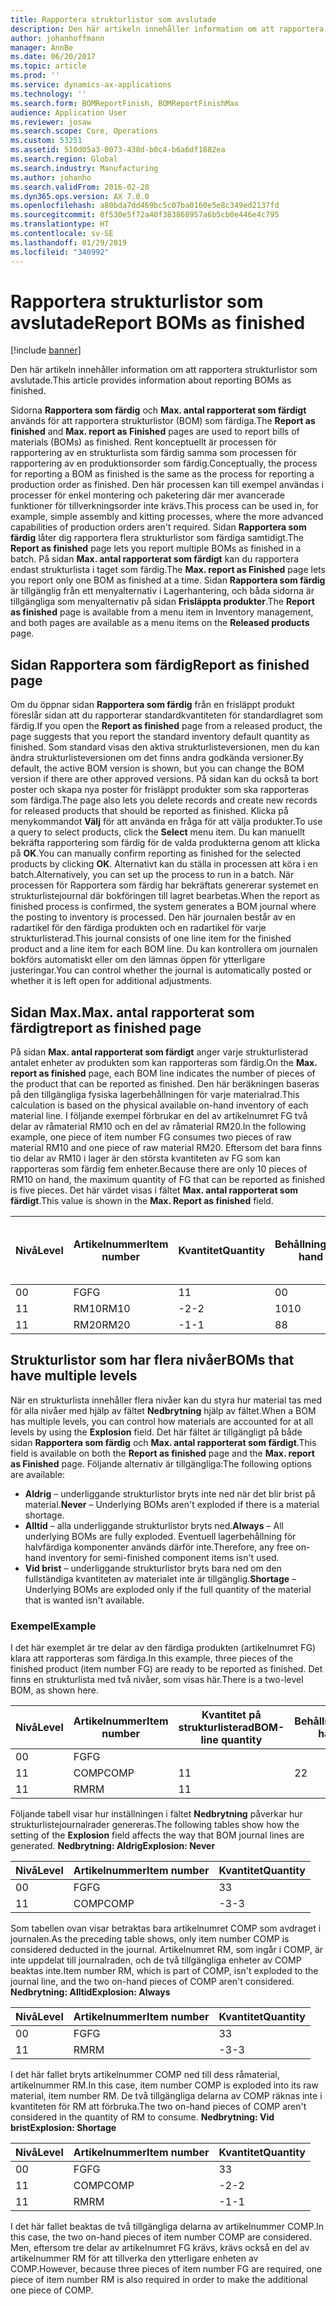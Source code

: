 ```yaml
---
title: Rapportera strukturlistor som avslutade
description: Den här artikeln innehåller information om att rapportera strukturlistor som avslutade.
author: johanhoffmann
manager: AnnBe
ms.date: 06/20/2017
ms.topic: article
ms.prod: ''
ms.service: dynamics-ax-applications
ms.technology: ''
ms.search.form: BOMReportFinish, BOMReportFinishMax
audience: Application User
ms.reviewer: josaw
ms.search.scope: Core, Operations
ms.custom: 53251
ms.assetid: 510d05a3-0073-438d-b0c4-b6a6df1882ea
ms.search.region: Global
ms.search.industry: Manufacturing
ms.author: johanho
ms.search.validFrom: 2016-02-28
ms.dyn365.ops.version: AX 7.0.0
ms.openlocfilehash: a80bda7dd469bc5c07ba0160e5e8c349ed2137fd
ms.sourcegitcommit: 0f530e5f72a40f383868957a6b5cb0e446e4c795
ms.translationtype: HT
ms.contentlocale: sv-SE
ms.lasthandoff: 01/29/2019
ms.locfileid: "340992"
---
```

# <a name="report-boms-as-finished"></a><span data-ttu-id="75670-103">Rapportera strukturlistor som avslutade</span><span class="sxs-lookup"><span data-stu-id="75670-103">Report BOMs as finished</span></span>

[!include [banner](../includes/banner.md)]

<span data-ttu-id="75670-104">Den här artikeln innehåller information om att rapportera strukturlistor som avslutade.</span><span class="sxs-lookup"><span data-stu-id="75670-104">This article provides information about reporting BOMs as finished.</span></span>

<span data-ttu-id="75670-105">Sidorna **Rapportera som färdig** och **Max. antal rapporterat som färdigt** används för att rapportera strukturlistor (BOM) som färdiga.</span><span class="sxs-lookup"><span data-stu-id="75670-105">The **Report as finished** and **Max. report as Finished** pages are used to report bills of materials (BOMs) as finished.</span></span> <span data-ttu-id="75670-106">Rent konceptuellt är processen för rapportering av en strukturlista som färdig samma som processen för rapportering av en produktionsorder som färdig.</span><span class="sxs-lookup"><span data-stu-id="75670-106">Conceptually, the process for reporting a BOM as finished is the same as the process for reporting a production order as finished.</span></span> <span data-ttu-id="75670-107">Den här processen kan till exempel användas i processer för enkel montering och paketering där mer avancerade funktioner för tillverkningsorder inte krävs.</span><span class="sxs-lookup"><span data-stu-id="75670-107">This process can be used in, for example, simple assembly and kitting processes, where the more advanced capabilities of production orders aren't required.</span></span> <span data-ttu-id="75670-108">Sidan **Rapportera som färdig** låter dig rapportera flera strukturlistor som färdiga samtidigt.</span><span class="sxs-lookup"><span data-stu-id="75670-108">The **Report as finished** page lets you report multiple BOMs as finished in a batch.</span></span> <span data-ttu-id="75670-109">På sidan **Max. antal rapporterat som färdigt** kan du rapportera endast strukturlista i taget som färdig.</span><span class="sxs-lookup"><span data-stu-id="75670-109">The **Max. report as Finished** page lets you report only one BOM as finished at a time.</span></span> <span data-ttu-id="75670-110">Sidan **Rapportera som färdig** är tillgänglig från ett menyalternativ i Lagerhantering, och båda sidorna är tillgängliga som menyalternativ på sidan **Frisläppta produkter**.</span><span class="sxs-lookup"><span data-stu-id="75670-110">The **Report as finished** page is available from a menu item in Inventory management, and both pages are available as a menu items on the **Released products** page.</span></span>

## <a name="report-as-finished-page"></a><span data-ttu-id="75670-111">Sidan Rapportera som färdig</span><span class="sxs-lookup"><span data-stu-id="75670-111">Report as finished page</span></span>
<span data-ttu-id="75670-112">Om du öppnar sidan **Rapportera som färdig** från en frisläppt produkt föreslår sidan att du rapporterar standardkvantiteten för standardlagret som färdig.</span><span class="sxs-lookup"><span data-stu-id="75670-112">If you open the **Report as finished** page from a released product, the page suggests that you report the standard inventory default quantity as finished.</span></span> <span data-ttu-id="75670-113">Som standard visas den aktiva strukturlisteversionen, men du kan ändra strukturlisteversionen om det finns andra godkända versioner.</span><span class="sxs-lookup"><span data-stu-id="75670-113">By default, the active BOM version is shown, but you can change the BOM version if there are other approved versions.</span></span> <span data-ttu-id="75670-114">På sidan kan du också ta bort poster och skapa nya poster för frisläppt produkter som ska rapporteras som färdiga.</span><span class="sxs-lookup"><span data-stu-id="75670-114">The page also lets you delete records and create new records for released products that should be reported as finished.</span></span> <span data-ttu-id="75670-115">Klicka på menykommandot **Välj** för att använda en fråga för att välja produkter.</span><span class="sxs-lookup"><span data-stu-id="75670-115">To use a query to select products, click the **Select** menu item.</span></span> <span data-ttu-id="75670-116">Du kan manuellt bekräfta rapportering som färdig för de valda produkterna genom att klicka på **OK**.</span><span class="sxs-lookup"><span data-stu-id="75670-116">You can manually confirm reporting as finished for the selected products by clicking **OK**.</span></span> <span data-ttu-id="75670-117">Alternativt kan du ställa in processen att köra i en batch.</span><span class="sxs-lookup"><span data-stu-id="75670-117">Alternatively, you can set up the process to run in a batch.</span></span> <span data-ttu-id="75670-118">När processen för Rapportera som färdig har bekräftats genererar systemet en strukturlistejournal där bokföringen till lagret bearbetas.</span><span class="sxs-lookup"><span data-stu-id="75670-118">When the report as finished process is confirmed, the system generates a BOM journal where the posting to inventory is processed.</span></span> <span data-ttu-id="75670-119">Den här journalen består av en radartikel för den färdiga produkten och en radartikel för varje strukturlisterad.</span><span class="sxs-lookup"><span data-stu-id="75670-119">This journal consists of one line item for the finished product and a line item for each BOM line.</span></span> <span data-ttu-id="75670-120">Du kan kontrollera om journalen bokförs automatiskt eller om den lämnas öppen för ytterligare justeringar.</span><span class="sxs-lookup"><span data-stu-id="75670-120">You can control whether the journal is automatically posted or whether it is left open for additional adjustments.</span></span>

## <a name="max-report-as-finished-page"></a><span data-ttu-id="75670-121">Sidan Max.</span><span class="sxs-lookup"><span data-stu-id="75670-121">Max.</span></span> <span data-ttu-id="75670-122">antal rapporterat som färdigt</span><span class="sxs-lookup"><span data-stu-id="75670-122">report as finished page</span></span>
<span data-ttu-id="75670-123">På sidan **Max. antal rapporterat som färdigt** anger varje strukturlisterad antalet enheter av produkten som kan rapporteras som färdig.</span><span class="sxs-lookup"><span data-stu-id="75670-123">On the **Max. report as finished** page, each BOM line indicates the number of pieces of the product that can be reported as finished.</span></span> <span data-ttu-id="75670-124">Den här beräkningen baseras på den tillgängliga fysiska lagerbehållningen för varje materialrad.</span><span class="sxs-lookup"><span data-stu-id="75670-124">This calculation is based on the physical available on-hand inventory of each material line.</span></span> <span data-ttu-id="75670-125">I följande exempel förbrukar en del av artikelnumret FG två delar av råmaterial RM10 och en del av råmaterial RM20.</span><span class="sxs-lookup"><span data-stu-id="75670-125">In the following example, one piece of item number FG consumes two pieces of raw material RM10 and one piece of raw material RM20.</span></span> <span data-ttu-id="75670-126">Eftersom det bara finns tio delar av RM10 i lager är den största kvantiteten av FG som kan rapporteras som färdig fem enheter.</span><span class="sxs-lookup"><span data-stu-id="75670-126">Because there are only 10 pieces of RM10 on hand, the maximum quantity of FG that can be reported as finished is five pieces.</span></span> <span data-ttu-id="75670-127">Det här värdet visas i fältet **Max. antal rapporterat som färdigt**.</span><span class="sxs-lookup"><span data-stu-id="75670-127">This value is shown in the **Max. Report as finished** field.</span></span>

| <span data-ttu-id="75670-128">Nivå</span><span class="sxs-lookup"><span data-stu-id="75670-128">Level</span></span> | <span data-ttu-id="75670-129">Artikelnummer</span><span class="sxs-lookup"><span data-stu-id="75670-129">Item number</span></span> | <span data-ttu-id="75670-130">Kvantitet</span><span class="sxs-lookup"><span data-stu-id="75670-130">Quantity</span></span> | <span data-ttu-id="75670-131">Behållning</span><span class="sxs-lookup"><span data-stu-id="75670-131">On-hand</span></span> | <span data-ttu-id="75670-132">Max.</span><span class="sxs-lookup"><span data-stu-id="75670-132">Max.</span></span> <span data-ttu-id="75670-133">Rapportera som färdig</span><span class="sxs-lookup"><span data-stu-id="75670-133">Report as finished</span></span> |
|-------|-------------|----------|---------|-------------------------|
| <span data-ttu-id="75670-134">0</span><span class="sxs-lookup"><span data-stu-id="75670-134">0</span></span>     | <span data-ttu-id="75670-135">FG</span><span class="sxs-lookup"><span data-stu-id="75670-135">FG</span></span>          |  <span data-ttu-id="75670-136">1</span><span class="sxs-lookup"><span data-stu-id="75670-136">1</span></span>       | <span data-ttu-id="75670-137">0</span><span class="sxs-lookup"><span data-stu-id="75670-137">0</span></span>       | <span data-ttu-id="75670-138">5</span><span class="sxs-lookup"><span data-stu-id="75670-138">5</span></span>                       |
| <span data-ttu-id="75670-139">1</span><span class="sxs-lookup"><span data-stu-id="75670-139">1</span></span>     | <span data-ttu-id="75670-140">RM10</span><span class="sxs-lookup"><span data-stu-id="75670-140">RM10</span></span>        | <span data-ttu-id="75670-141">-2</span><span class="sxs-lookup"><span data-stu-id="75670-141">-2</span></span>       | <span data-ttu-id="75670-142">10</span><span class="sxs-lookup"><span data-stu-id="75670-142">10</span></span>      | <span data-ttu-id="75670-143">5</span><span class="sxs-lookup"><span data-stu-id="75670-143">5</span></span>                       |
| <span data-ttu-id="75670-144">1</span><span class="sxs-lookup"><span data-stu-id="75670-144">1</span></span>     | <span data-ttu-id="75670-145">RM20</span><span class="sxs-lookup"><span data-stu-id="75670-145">RM20</span></span>        | <span data-ttu-id="75670-146">-1</span><span class="sxs-lookup"><span data-stu-id="75670-146">-1</span></span>       |  <span data-ttu-id="75670-147">8</span><span class="sxs-lookup"><span data-stu-id="75670-147">8</span></span>      | <span data-ttu-id="75670-148">8</span><span class="sxs-lookup"><span data-stu-id="75670-148">8</span></span>                       |

## <a name="boms-that-have-multiple-levels"></a><span data-ttu-id="75670-149">Strukturlistor som har flera nivåer</span><span class="sxs-lookup"><span data-stu-id="75670-149">BOMs that have multiple levels</span></span>
<span data-ttu-id="75670-150">När en strukturlista innehåller flera nivåer kan du styra hur material tas med för alla nivåer med hjälp av fältet **Nedbrytning** hjälp av fältet.</span><span class="sxs-lookup"><span data-stu-id="75670-150">When a BOM has multiple levels, you can control how materials are accounted for at all levels by using the **Explosion** field.</span></span> <span data-ttu-id="75670-151">Det här fältet är tillgängligt på både sidan **Rapportera som färdig** och **Max. antal rapporterat som färdigt**.</span><span class="sxs-lookup"><span data-stu-id="75670-151">This field is available on both the **Report as finished** page and the **Max. report as Finished** page.</span></span> <span data-ttu-id="75670-152">Följande alternativ är tillgängliga:</span><span class="sxs-lookup"><span data-stu-id="75670-152">The following options are available:</span></span>

-   <span data-ttu-id="75670-153">**Aldrig** – underliggande strukturlistor bryts inte ned när det blir brist på material.</span><span class="sxs-lookup"><span data-stu-id="75670-153">**Never** – Underlying BOMs aren't exploded if there is a material shortage.</span></span>
-   <span data-ttu-id="75670-154">**Alltid** – alla underliggande strukturlistor bryts ned.</span><span class="sxs-lookup"><span data-stu-id="75670-154">**Always** – All underlying BOMs are fully exploded.</span></span> <span data-ttu-id="75670-155">Eventuell lagerbehållning för halvfärdiga komponenter används därför inte.</span><span class="sxs-lookup"><span data-stu-id="75670-155">Therefore, any free on-hand inventory for semi-finished component items isn't used.</span></span>
-   <span data-ttu-id="75670-156">**Vid brist** – underliggande strukturlistor bryts bara ned om den fullständiga kvantiteten av materialet inte är tillgänglig.</span><span class="sxs-lookup"><span data-stu-id="75670-156">**Shortage** – Underlying BOMs are exploded only if the full quantity of the material that is wanted isn't available.</span></span>

### <a name="example"></a><span data-ttu-id="75670-157">Exempel</span><span class="sxs-lookup"><span data-stu-id="75670-157">Example</span></span>

<span data-ttu-id="75670-158">I det här exemplet är tre delar av den färdiga produkten (artikelnumret FG) klara att rapporteras som färdiga.</span><span class="sxs-lookup"><span data-stu-id="75670-158">In this example, three pieces of the finished product (item number FG) are ready to be reported as finished.</span></span> <span data-ttu-id="75670-159">Det finns en strukturlista med två nivåer, som visas här.</span><span class="sxs-lookup"><span data-stu-id="75670-159">There is a two-level BOM, as shown here.</span></span>

| <span data-ttu-id="75670-160">Nivå</span><span class="sxs-lookup"><span data-stu-id="75670-160">Level</span></span> | <span data-ttu-id="75670-161">Artikelnummer</span><span class="sxs-lookup"><span data-stu-id="75670-161">Item number</span></span> | <span data-ttu-id="75670-162">Kvantitet på strukturlisterad</span><span class="sxs-lookup"><span data-stu-id="75670-162">BOM-line quantity</span></span> | <span data-ttu-id="75670-163">Behållning</span><span class="sxs-lookup"><span data-stu-id="75670-163">On-hand</span></span> |
|-------|-------------|-------------------|---------|
| <span data-ttu-id="75670-164">0</span><span class="sxs-lookup"><span data-stu-id="75670-164">0</span></span>     | <span data-ttu-id="75670-165">FG</span><span class="sxs-lookup"><span data-stu-id="75670-165">FG</span></span>          |                   |         |
| <span data-ttu-id="75670-166">1</span><span class="sxs-lookup"><span data-stu-id="75670-166">1</span></span>     | <span data-ttu-id="75670-167">COMP</span><span class="sxs-lookup"><span data-stu-id="75670-167">COMP</span></span>        | <span data-ttu-id="75670-168">1</span><span class="sxs-lookup"><span data-stu-id="75670-168">1</span></span>                 | <span data-ttu-id="75670-169">2</span><span class="sxs-lookup"><span data-stu-id="75670-169">2</span></span>       |
| <span data-ttu-id="75670-170">1</span><span class="sxs-lookup"><span data-stu-id="75670-170">1</span></span>     | <span data-ttu-id="75670-171">RM</span><span class="sxs-lookup"><span data-stu-id="75670-171">RM</span></span>          | <span data-ttu-id="75670-172">1</span><span class="sxs-lookup"><span data-stu-id="75670-172">1</span></span>                 |         |

<span data-ttu-id="75670-173">Följande tabell visar hur inställningen i fältet **Nedbrytning** påverkar hur strukturlistejournalrader genereras.</span><span class="sxs-lookup"><span data-stu-id="75670-173">The following tables show how the setting of the **Explosion** field affects the way that BOM journal lines are generated.</span></span> <span data-ttu-id="75670-174">**Nedbrytning: Aldrig**</span><span class="sxs-lookup"><span data-stu-id="75670-174">**Explosion: Never**</span></span>

| <span data-ttu-id="75670-175">Nivå</span><span class="sxs-lookup"><span data-stu-id="75670-175">Level</span></span> | <span data-ttu-id="75670-176">Artikelnummer</span><span class="sxs-lookup"><span data-stu-id="75670-176">Item number</span></span> | <span data-ttu-id="75670-177">Kvantitet</span><span class="sxs-lookup"><span data-stu-id="75670-177">Quantity</span></span> |
|-------|-------------|----------|
| <span data-ttu-id="75670-178">0</span><span class="sxs-lookup"><span data-stu-id="75670-178">0</span></span>     | <span data-ttu-id="75670-179">FG</span><span class="sxs-lookup"><span data-stu-id="75670-179">FG</span></span>          | <span data-ttu-id="75670-180">3</span><span class="sxs-lookup"><span data-stu-id="75670-180">3</span></span>        |
| <span data-ttu-id="75670-181">1</span><span class="sxs-lookup"><span data-stu-id="75670-181">1</span></span>     | <span data-ttu-id="75670-182">COMP</span><span class="sxs-lookup"><span data-stu-id="75670-182">COMP</span></span>        | <span data-ttu-id="75670-183">-3</span><span class="sxs-lookup"><span data-stu-id="75670-183">-3</span></span>       |

<span data-ttu-id="75670-184">Som tabellen ovan visar betraktas bara artikelnumret COMP som avdraget i journalen.</span><span class="sxs-lookup"><span data-stu-id="75670-184">As the preceding table shows, only item number COMP is considered deducted in the journal.</span></span> <span data-ttu-id="75670-185">Artikelnumret RM, som ingår i COMP, är inte uppdelat till journalraden, och de två tillgängliga enheter av COMP beaktas inte.</span><span class="sxs-lookup"><span data-stu-id="75670-185">Item number RM, which is part of COMP, isn't exploded to the journal line, and the two on-hand pieces of COMP aren't considered.</span></span> <span data-ttu-id="75670-186">**Nedbrytning: Alltid**</span><span class="sxs-lookup"><span data-stu-id="75670-186">**Explosion: Always**</span></span>

| <span data-ttu-id="75670-187">Nivå</span><span class="sxs-lookup"><span data-stu-id="75670-187">Level</span></span> | <span data-ttu-id="75670-188">Artikelnummer</span><span class="sxs-lookup"><span data-stu-id="75670-188">Item number</span></span> | <span data-ttu-id="75670-189">Kvantitet</span><span class="sxs-lookup"><span data-stu-id="75670-189">Quantity</span></span> |
|-------|-------------|----------|
| <span data-ttu-id="75670-190">0</span><span class="sxs-lookup"><span data-stu-id="75670-190">0</span></span>     | <span data-ttu-id="75670-191">FG</span><span class="sxs-lookup"><span data-stu-id="75670-191">FG</span></span>          | <span data-ttu-id="75670-192">3</span><span class="sxs-lookup"><span data-stu-id="75670-192">3</span></span>        |
| <span data-ttu-id="75670-193">1</span><span class="sxs-lookup"><span data-stu-id="75670-193">1</span></span>     | <span data-ttu-id="75670-194">RM</span><span class="sxs-lookup"><span data-stu-id="75670-194">RM</span></span>          | <span data-ttu-id="75670-195">-3</span><span class="sxs-lookup"><span data-stu-id="75670-195">-3</span></span>       |

<span data-ttu-id="75670-196">I det här fallet bryts artikelnummer COMP ned till dess råmaterial, artikelnummer RM.</span><span class="sxs-lookup"><span data-stu-id="75670-196">In this case, item number COMP is exploded into its raw material, item number RM.</span></span> <span data-ttu-id="75670-197">De två tillgängliga delarna av COMP räknas inte i kvantiteten för RM att förbruka.</span><span class="sxs-lookup"><span data-stu-id="75670-197">The two on-hand pieces of COMP aren't considered in the quantity of RM to consume.</span></span> <span data-ttu-id="75670-198">**Nedbrytning: Vid brist**</span><span class="sxs-lookup"><span data-stu-id="75670-198">**Explosion: Shortage**</span></span>

| <span data-ttu-id="75670-199">Nivå</span><span class="sxs-lookup"><span data-stu-id="75670-199">Level</span></span> | <span data-ttu-id="75670-200">Artikelnummer</span><span class="sxs-lookup"><span data-stu-id="75670-200">Item number</span></span> | <span data-ttu-id="75670-201">Kvantitet</span><span class="sxs-lookup"><span data-stu-id="75670-201">Quantity</span></span> |
|-------|-------------|----------|
| <span data-ttu-id="75670-202">0</span><span class="sxs-lookup"><span data-stu-id="75670-202">0</span></span>     | <span data-ttu-id="75670-203">FG</span><span class="sxs-lookup"><span data-stu-id="75670-203">FG</span></span>          | <span data-ttu-id="75670-204">3</span><span class="sxs-lookup"><span data-stu-id="75670-204">3</span></span>        |
| <span data-ttu-id="75670-205">1</span><span class="sxs-lookup"><span data-stu-id="75670-205">1</span></span>     | <span data-ttu-id="75670-206">COMP</span><span class="sxs-lookup"><span data-stu-id="75670-206">COMP</span></span>        | <span data-ttu-id="75670-207">-2</span><span class="sxs-lookup"><span data-stu-id="75670-207">-2</span></span>       |
| <span data-ttu-id="75670-208">1</span><span class="sxs-lookup"><span data-stu-id="75670-208">1</span></span>     | <span data-ttu-id="75670-209">RM</span><span class="sxs-lookup"><span data-stu-id="75670-209">RM</span></span>          | <span data-ttu-id="75670-210">-1</span><span class="sxs-lookup"><span data-stu-id="75670-210">-1</span></span>       |

<span data-ttu-id="75670-211">I det här fallet beaktas de två tillgängliga delarna av artikelnummer COMP.</span><span class="sxs-lookup"><span data-stu-id="75670-211">In this case, the two on-hand pieces of item number COMP are considered.</span></span> <span data-ttu-id="75670-212">Men, eftersom tre delar av artikelnumret FG krävs, krävs också en del av artikelnummer RM för att tillverka den ytterligare enheten av COMP.</span><span class="sxs-lookup"><span data-stu-id="75670-212">However, because three pieces of item number FG are required, one piece of item number RM is also required in order to make the additional one piece of COMP.</span></span>



